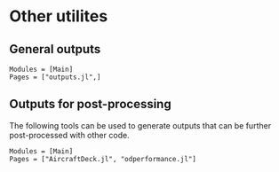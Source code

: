 # Other utilites

## General outputs
```@autodocs
Modules = [Main]
Pages = ["outputs.jl",]
```

## Outputs for post-processing

The following tools can be used to generate outputs that can be further post-processed with other code.

```@autodocs
Modules = [Main]
Pages = ["AircraftDeck.jl", "odperformance.jl"]
```